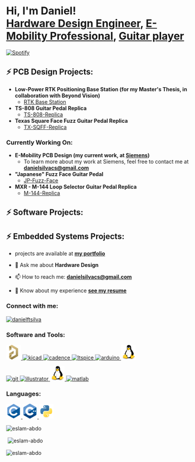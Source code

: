 <h1>Hi, I'm Daniel!<br/><a href="https://github.com/danielftsilva">Hardware Design Engineer</a>, <a href="https://www.linkedin.com/in/danielfeiteirasilva/">E-Mobility Professional</a>, <a href="https://open.spotify.com/album/7rSZXXHHvIhF4yUFdaOCy9?si=abAIxhwuTWiE5qAVwU-D7w">Guitar player</a></h1>

[![Spotify](https://img.shields.io/badge/Listen%20on-Spotify-1DB954?style=for-the-badge&logo=spotify&logoColor=white)](https://open.spotify.com/album/7rSZXXHHvIhF4yUFdaOCy9)


<h2>⚡ PCB Design Projects:</h2>

- <b>Low-Power RTK Positioning Base Station (for my Master's Thesis, in collaboration with Beyond Vision)</b>
  - [RTK Base Station](https://github.com/danielftsilva/RTK-Base-Station)
- <b>TS-808 Guitar Pedal Replica</b>
  - [TS-808-Replica](https://github.com/danielftsilva/TS-808-Replica)
- <b>Texas Square Face Fuzz Guitar Pedal Replica</b>
  - [TX-SQFF-Replica](https://github.com/danielftsilva/TX-SQFF-Replica)

<h3>Currently Working On:</h3>

- <b>E-Mobility PCB Design (my current work, at [Siemens](https://www.siemens.com/global/en/products/energy/emobility.html))</b>
  - To learn more about my work at Siemens, feel free to contact me at **danielsilvacs@gmail.com**
- <b>"Japanese" Fuzz Face Guitar Pedal</b>
  - [JP-Fuzz-Face](https://github.com/danielftsilva/JP-Fuzz-Face)
- <b>MXR - M-144 Loop Selector Guitar Pedal Replica</b>
  - [M-144-Replica](https://github.com/danielftsilva/M-144-Replica)

<!-- acrescentar mais projetos de pedais, vindos do site https://generalguitargadgets.com/effects-projects/-->
<!-- fazer o developerfolio.
    deopis disto ver como meter todos os repositorios dentro de um so repositório grande (e.g., PCB-Portfolio)-->

 

<h2>⚡ Software Projects:</h2>

<!-- falta meter o projeto de TAPDI (OpenCV) -->
<!-- falta meter o projeto de stock market analysis com python -->


<h2>⚡ Embedded Systems Projects:</h2>

<!-- falta meter o projeto de raspberry pi NAS -->




-  projects are available at **[my portfolio](https://Eslam-Abdo.github.io/)**

- 💬 Ask me about **Hardware Design**

- 📫 How to reach me: **danielsilvacs@gmail.com**

- 📄 Know about my experience **[see my resume](https://drive.google.com/file/d/1HfX6l9l6t2lXlLdyYL8o1ZJP3AycqxNJ/view?usp=sharing)**

<h3 align="left">Connect with me:</h3>
<p align="left">
<a href="https://www.linkedin.com/in/danielfeiteirasilva/" target="blank"><img align="center" src="https://raw.githubusercontent.com/rahuldkjain/github-profile-readme-generator/master/src/images/icons/Social/linked-in-alt.svg" alt="danielftsilva" height="30" width="40" /></a>
</p>


<h3 align="left">Software and Tools:</h3>
<p align="left">
<!-- Altium Designer -->  
<a href="https://www.altium.com/altium-designer" target="_blank" rel="noreferrer"> <img src="https://raw.githubusercontent.com/github/explore/7af95003139e68a3a54e382bb4f23a72836ef348/topics/altium-designer/altium-designer.png" alt="altium" width="40" height="40"/> </a>
<!-- KiCad -->
<a href="https://www.kicad.org/" target="_blank" rel="noreferrer"> <img src="https://avatars.githubusercontent.com/u/3374914?s=200&v=4" alt="kicad" width="40" height="40"/> </a>
<!-- Cadence Virtuoso -->
<a href="https://www.cadence.com/en_US/home/tools/custom-ic-analog-rf-design/layout-design/virtuoso-layout-suite.html" target="_blank" rel="noreferrer"> <img src="https://companieslogo.com/img/orig/CDNS-20a21ff7.png?t=1720244491" alt="cadence" width="40" height="40"/> </a>
<!-- LTspice -->
<a href="https://www.analog.com/en/resources/design-tools-and-calculators/ltspice-simulator.html" target="_blank" rel="noreferrer"> <img src="https://www.it.unlv.edu/sites/default/files/styles/250_width/public/sites/default/files/assets/software/logos/ltspice.png?itok=MVgB4Gip" alt="ltspice" width="40" height="40"/> </a>
<!-- Arduino -->
<a href="https://www.arduino.cc/" target="_blank" rel="noreferrer"> <img src="https://cdn.worldvectorlogo.com/logos/arduino-1.svg" alt="arduino" width="40" height="40"/> </a>
<!-- Raspberry Pi -->
<!-- Linux -->
<a href="https://www.linux.org/" target="_blank" rel="noreferrer"> <img src="https://raw.githubusercontent.com/devicons/devicon/master/icons/linux/linux-original.svg" alt="linux" width="40" height="40"/> </a>
<!-- Jira -->
<!-- Notion -->
<!-- Adobe Lightroom -->
<!-- Photoshop -->
<!-- Adobe Illustrator -->
<!-- Adobe Premiere Pro -->

<a href="https://git-scm.com/" target="_blank" rel="noreferrer"> <img src="https://www.vectorlogo.zone/logos/git-scm/git-scm-icon.svg" alt="git" width="40" height="40"/> </a>
<a href="https://www.adobe.com/in/products/illustrator.html" target="_blank" rel="noreferrer"> <img src="https://www.vectorlogo.zone/logos/adobe_illustrator/adobe_illustrator-icon.svg" alt="illustrator" width="40" height="40"/> </a>
<a href="https://www.linux.org/" target="_blank" rel="noreferrer"> <img src="https://raw.githubusercontent.com/devicons/devicon/master/icons/linux/linux-original.svg" alt="linux" width="40" height="40"/> </a>
<a href="https://www.mathworks.com/" target="_blank" rel="noreferrer"> <img src="https://upload.wikimedia.org/wikipedia/commons/2/21/Matlab_Logo.png" alt="matlab" width="40" height="40"/> </a>

</p>

<h3 align="left">Languages:</h3>
<p align="left">
  
<a href="https://www.cprogramming.com/" target="_blank" rel="noreferrer"> <img src="https://raw.githubusercontent.com/devicons/devicon/master/icons/c/c-original.svg" alt="c" width="40" height="40"/> </a>
<a href="https://www.w3schools.com/cpp/" target="_blank" rel="noreferrer"> <img src="https://raw.githubusercontent.com/devicons/devicon/master/icons/cplusplus/cplusplus-original.svg" alt="cplusplus" width="40" height="40"/> </a>
<a href="https://www.python.org" target="_blank" rel="noreferrer"> <img src="https://raw.githubusercontent.com/devicons/devicon/master/icons/python/python-original.svg" alt="python" width="40" height="40"/> </a>

</p>








<p><img align="center" src="https://github-readme-stats.vercel.app/api/top-langs?username=eslam-abdo&show_icons=true&locale=en&layout=compact" alt="eslam-abdo" /></p>

<p>&nbsp;<img align="center" src="https://github-readme-stats.vercel.app/api?username=eslam-abdo&show_icons=true&locale=en" alt="eslam-abdo" /></p>

<p><img align="center" src="https://github-readme-streak-stats.herokuapp.com/?user=eslam-abdo&" alt="eslam-abdo" /></p>
